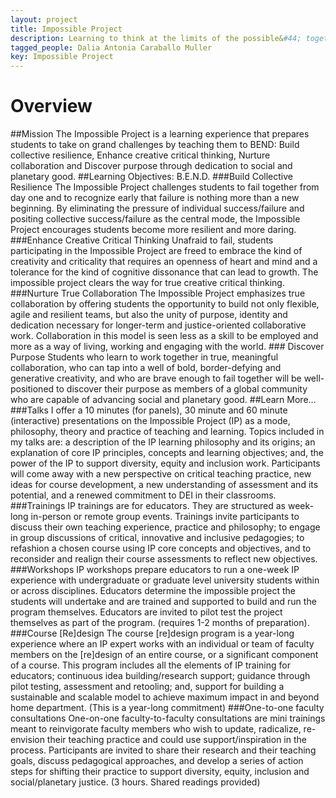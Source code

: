 ```yaml
---
layout: project
title: Impossible Project
description: Learning to think at the limits of the possible&#44; together&#46;
tagged_people: Dalia Antonia Caraballo Muller
key: Impossible Project
---
```


# Overview
&#35;&#35;Mission &#10;&#10;The Impossible Project is a learning experience that prepares students to take on grand challenges by teaching them to BEND&#58; Build collective resilience&#44; Enhance creative critical thinking&#44; Nurture collaboration and Discover purpose through dedication to social and planetary good&#46; &#10;&#10;&#35;&#35;Learning Objectives&#58; B&#46;E&#46;N&#46;D&#46;&#10;&#10;&#35;&#35;&#35;Build Collective Resilience &#10;&#10;The Impossible Project challenges students to fail together from day one and to recognize early that failure is nothing more than a new beginning&#46; By eliminating the pressure of individual success&#47;failure and positing collective success&#47;failure as the central mode&#44; the Impossible Project encourages students become more resilient and more daring&#46; &#10;&#10;&#35;&#35;&#35;Enhance Creative Critical Thinking &#10;Unafraid to fail&#44; students participating in the Impossible Project are freed to embrace the kind of creativity and criticality that requires an openness of heart and mind and a tolerance for the kind of cognitive dissonance that can lead to growth&#46; The impossible project clears the way for true creative critical thinking&#46;&#10;&#10;&#35;&#35;&#35;Nurture True Collaboration &#10;&#10;The Impossible Project emphasizes true collaboration by offering students the opportunity to build not only flexible&#44; agile and resilient teams&#44; but also the unity of purpose&#44; identity and dedication necessary for longer&#45;term and justice&#45;oriented collaborative work&#46; Collaboration in this model is seen less as a skill to be employed and more as a way of living&#44; working and engaging with the world&#46; &#10;&#10;&#35;&#35;&#35; Discover Purpose&#10;&#10; Students who learn to work together in true&#44; meaningful collaboration&#44; who can tap into a well of bold&#44; border&#45;defying and generative creativity&#44; and who are brave enough to fail together will be well&#45;positioned to discover their purpose as members of a global community who are capable of advancing social and planetary good&#46; &#10;&#10;&#10;&#35;&#35;Learn More&#8230; &#10;&#10;&#35;&#35;&#35;Talks&#10;&#10;I offer a 1&#48; minutes &#40;for panels&#41;&#44; 3&#48; minute and 6&#48; minute &#40;interactive&#41; presentations on the Impossible Project &#40;IP&#41; as a mode&#44; philosophy&#44; theory and practice of teaching and learning&#46; Topics included in my talks are&#58; a description of the IP learning philosophy and its origins&#59; an explanation of core IP principles&#44; concepts and learning objectives&#59; and&#44; the power of the IP to support diversity&#44; equity and inclusion work&#46; Participants will come away with a new perspective on critical teaching practice&#44; new ideas for course development&#44;  a new understanding of assessment and its potential&#44; and a renewed commitment to DEI in their classrooms&#46; &#10;&#10;&#35;&#35;&#35;Trainings &#10;&#10;IP trainings are for educators&#46; They are structured as week&#45;long in&#45;person or remote group events&#46; Trainings invite participants to discuss their own teaching experience&#44; practice and philosophy&#59; to engage in group discussions of critical&#44; innovative and inclusive pedagogies&#59; to refashion a chosen course using IP core concepts and objectives&#44; and to reconsider and realign their course assessments to reflect new objectives&#46; &#10;&#10;&#35;&#35;&#35;Workshops &#10;&#10;IP workshops prepare educators to run a one&#45;week IP experience with undergraduate or graduate level university students within or across disciplines&#46; Educators determine the impossible project the students will undertake and are trained and supported to build and run the program themselves&#46; Educators are invited to pilot test the project themselves as part of the program&#46; &#40;requires 1&#45;2 months of preparation&#41;&#46; &#10;&#10;&#35;&#35;&#35;Course &#91;Re&#93;design &#10;&#10;The course &#91;re&#93;design program is a year&#45;long experience where an IP expert works with an individual or team of faculty members on the &#91;re&#93;design of an entire course&#44; or a significant component of a course&#46; This program includes all the elements of IP training for educators&#59; continuous idea building&#47;research support&#59; guidance through pilot testing&#44; assessment and retooling&#59; and&#44; support for building a sustainable and scalable model to achieve maximum impact in and beyond home department&#46;  &#40;This is a year&#45;long commitment&#41;&#10;&#10;&#35;&#35;&#35;One&#45;to&#45;one faculty consultations &#10;&#10;One&#45;on&#45;one faculty&#45;to&#45;faculty consultations are mini trainings meant to reinvigorate faculty members who wish to update&#44; radicalize&#44; re&#45;envision their teaching practice and could use support&#47;inspiration in the process&#46;  Participants are invited to share their research and their teaching goals&#44; discuss pedagogical approaches&#44; and develop a series of action steps for shifting their practice to support diversity&#44; equity&#44; inclusion and social&#47;planetary justice&#46; &#40;3 hours&#46; Shared readings provided&#41;&#10;